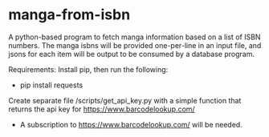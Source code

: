 # manga-from-isbn
A python-based program to fetch manga information based on a list of ISBN numbers. The manga isbns will be provided one-per-line in an input file, and jsons for each item will be output to be consumed by a database program.

Requirements:
Install pip, then run the following:
  - pip install requests

Create separate file /scripts/get_api_key.py with a simple function that returns the api key for https://www.barcodelookup.com/
  - A subscription to https://www.barcodelookup.com/ will be needed.
